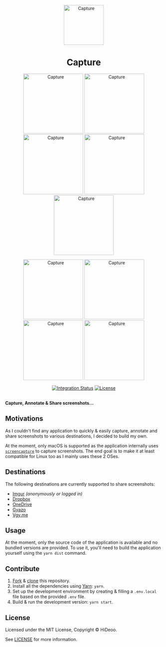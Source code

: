 <p align="center">
  <img alt="Capture" src="https://i.imgur.com/YdidRlp.png" width="128">
  <h1 align="center">Capture</h1>
</p>

<p align="center">
  <a href="https://i.imgur.com/oYWO6j1.png" title="Library"><img alt="Capture" src="https://i.imgur.com/oYWO6j1.png" width="192"></a>
  <a href="https://i.imgur.com/FCAvfh4.png" title="Details"><img alt="Capture" src="https://i.imgur.com/FCAvfh4.png" width="192"></a>
  <a href="https://i.imgur.com/MbeEYod.png" title="Delete"><img alt="Capture" src="https://i.imgur.com/MbeEYod.png" width="192"></a>
  <a href="https://i.imgur.com/2vIzyWm.png" title="Editor"><img alt="Capture" src="https://i.imgur.com/2vIzyWm.png" width="192"></a>
  <a href="https://i.imgur.com/Dl9tKXK.png" title="Annotations"><img alt="Capture" src="https://i.imgur.com/Dl9tKXK.png" width="192"></a>
</p>
<p align="center">
  <a href="https://i.imgur.com/Pp5bQhf.png" title="Settings"><img alt="Capture" src="https://i.imgur.com/Pp5bQhf.png" width="192"></a>
  <a href="https://i.imgur.com/g6cSeAX.png" title="Shortcuts"><img alt="Capture" src="https://i.imgur.com/g6cSeAX.png" width="192"></a>
  <a href="https://i.imgur.com/Y7ShPaZ.png" title="Imgur"><img alt="Capture" src="https://i.imgur.com/Y7ShPaZ.png" width="192"></a>
  <a href="https://i.imgur.com/ubFxJlv.png" title="Dropbox"><img alt="Capture" src="https://i.imgur.com/ubFxJlv.png" width="192"></a>
</p>

<p align="center">
  <a href="https://github.com/HiDeoo/Capture/actions?query=workflow%3Aintegration"><img alt="Integration Status" src="https://github.com/HiDeoo/Capture/workflows/integration/badge.svg"></a>
  <a href="https://github.com/HiDeoo/Capture/blob/master/LICENSE"><img alt="License" src="https://badgen.now.sh/badge/license/MIT/blue"></a>
  <br /><br />
</p>

**Capture, Annotate & Share screenshots…**

## Motivations

As I couldn't find any application to quickly & easily capture, annotate and share screenshots to various destinations, I decided to build my own.

At the moment, only macOS is supported as the application internally uses [`screencapture`](https://ss64.com/osx/screencapture.html) to capture screenshots. The end goal is to make it at least compatible for Linux too as I mainly uses these 2 OSes.

## Destinations

The following destinations are currently supported to share screenshots:

- [Imgur](https://imgur.com) _(anonymously or logged in)_
- [Dropbox](https://www.dropbox.com)
- [OneDrive](https://onedrive.live.com)
- [Gyazo](https://gyazo.com)
- [Vgy.me](https://vgy.me)

## Usage

At the moment, only the source code of the application is available and no bundled versions are provided. To use it, you'll need to build the application yourself using the `yarn dist` command.

## Contribute

1. [Fork](https://help.github.com/articles/fork-a-repo) & [clone](https://help.github.com/articles/cloning-a-repository) this repository.
2. Install all the dependencies using [Yarn](https://yarnpkg.com): `yarn`.
3. Set up the development environment by creating & filling a `.env.local` file based on the provided `.env` file.
4. Build & run the development version: `yarn start`.

## License

Licensed under the MIT License, Copyright © HiDeoo.

See [LICENSE](https://github.com/HiDeoo/Capture/blob/master/LICENSE) for more information.

